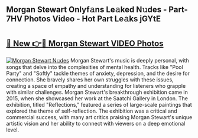 ## Morgan Stewart Onlyf𝚊ns Le𝚊ked N𝚞des - Part-7HV Photos Video - Hot Part Le𝚊ks jGYtE

# <h2><a href="http://ab73310.deff.icu/?id=Morgan+Stewart">🔗 New 👉🔴 Morgan Stewart VIDEO Photos</a></h2>

[![Morgan Stewart N𝚞des](https://i.imgur.com/rIISA9y.gif)](http://ab73310.deff.icu/?id=Morgan+Stewart)
Morgan Stewart's music is deeply personal, with songs that delve into the complexities of mental health. Tracks like "Pool Party" and "Softly" tackle themes of anxiety, depression, and the desire for connection. She bravely shares her own struggles with these issues, creating a space of empathy and understanding for listeners who grapple with similar challenges. Morgan Stewart's breakthrough exhibition came in 2015, when she showcased her work at the Saatchi Gallery in London. The exhibition, titled "Reflections," featured a series of large-scale paintings that explored the theme of self-reflection. The exhibition was a critical and commercial success, with many art critics praising Morgan Stewart's unique artistic vision and her ability to connect with viewers on a deep emotional level.
